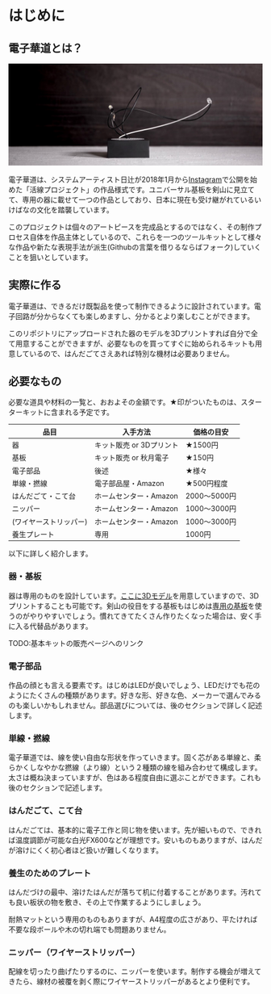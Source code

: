 # はじめに

## 電子華道とは？

![作品・日辻](assets/hitsuji.jpg)

電子華道は、システムアーティスト日辻が2018年1月から[Instagram](https://instagram.com/kassen_project/)で公開を始めた「活線プロジェクト」の作品様式です。ユニバーサル基板を剣山に見立てて、専用の器に載せて一つの作品としており、日本に現在も受け継がれているいけばなの文化を踏襲しています。

このプロジェクトは個々のアートピースを完成品とするのではなく、その制作プロセス自体を作品主体としているので、これらを一つのツールキットとして様々な作品や新たな表現手法が派生(Githubの言葉を借りるならばフォーク)していくことを狙いとしています。

## 実際に作る

電子華道は、できるだけ既製品を使って制作できるように設計されています。電子回路が分からなくても楽しめますし、分かるとより楽しむことができます。

このリポジトリにアップロードされた器のモデルを3Dプリントすれば自分で全て用意することができますが、必要なものを買ってすぐに始められるキットも用意しているので、はんだごてさえあれば特別な機材は必要ありません。

## 必要なもの

必要な道具や材料の一覧と、おおよその金額です。★印がついたものは、スターターキットに含まれる予定です。

| 品目         | 入手方法              | 価格の目安      |
| ---------- | ----------------- | ---------- |
| 器          | キット販売 or 3Dプリント | ★1500円     |
| 基板         | キット販売 or 秋月電子   | ★150円      |
| 電子部品       | 後述                | ★様々        |
| 単線・撚線      | 電子部品屋・Amazon      | ★500円程度    |
| はんだごて・こて台  | ホームセンター・Amazon    | 2000～5000円 |
| ニッパー       | ホームセンター・Amazon    | 1000～3000円 |
| (ワイヤーストリッパー) | ホームセンター・Amazon           | 1000～3000円 |
| 養生プレート     | 専用                | 1000円      |

以下に詳しく紹介します。

### 器・基板

器は専用のものを設計しています。[ここに3Dモデル](../resources/vase)を用意していますので、3Dプリントすることも可能です。剣山の役目をする基板もはじめは[専用の基板](../resources/pcb)を使うのがやりやすいでしょう。慣れてきてたくさん作りたくなった場合は、安く手に入る代替品があります。

TODO:基本キットの販売ページへのリンク

### 電子部品

作品の顔とも言える要素です。はじめはLEDが良いでしょう、LEDだけでも花のようにたくさんの種類があります。好きな形、好きな色、メーカーで選んでみるのも楽しいかもしれません。部品選びについては、後のセクションで詳しく記述します。

### 単線・撚線

電子華道では、線を使い自由な形状を作っていきます。固く芯がある単線と、柔らかくしなやかな撚線（より線）という２種類の線を組み合わせて構成します。太さは概ね決まっていますが、色はある程度自由に選ぶことができます。これも後のセクションで記述します。

### はんだごて、こて台

はんだごては、基本的に電子工作と同じ物を使います。先が細いもので、できれば温度調節が可能な白光FX600などが理想です。安いものもありますが、はんだが溶けにくく初心者ほど扱いが難しくなります。

### 養生のためのプレート

はんだづけの最中、溶けたはんだが落ちて机に付着することがあります。汚れても良い板状の物を敷き、その上で作業するようにしましょう。

耐熱マットという専用のものもありますが、A4程度の広さがあり、平たければ不要な段ボールや木の切れ端でも問題ありません。

### ニッパー（ワイヤーストリッパー）

配線を切ったり曲げたりするのに、ニッパーを使います。制作する機会が増えてきたら、線材の被覆を剥く際にワイヤーストリッパーがあるとより便利です。
